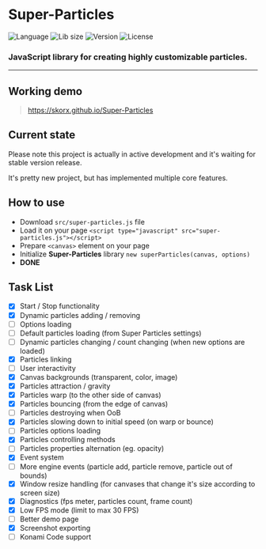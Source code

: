 # Super-Particles
![Language](https://img.shields.io/badge/-javascript-blue.svg)
![Lib size](https://img.shields.io/github/size/SkorX/Super-Particles/src/super-particles.min.js.svg)
![Version](https://img.shields.io/github/manifest-json/v/SkorX/Super-Particles.svg)
![License](https://img.shields.io/github/license/SkorX/Super-Particles.svg)

### JavaScript library for creating highly customizable particles.
-----

## Working demo
> https://skorx.github.io/Super-Particles

## Current state
Please note this project is actually in active development and it's waiting for stable version release.

It's pretty new project, but has implemented multiple core features.

## How to use
- Download `src/super-particles.js` file
- Load it on your page `<script type="javascript" src="super-particles.js"></script>`
- Prepare `<canvas>` element on your page
- Initialize **Super-Particles** library `new superParticles(canvas, options)`
- **DONE**

## Task List
- [x] Start / Stop functionality
- [x] Dynamic particles adding / removing
- [ ] Options loading
- [ ] Default particles loading (from Super Particles settings)
- [ ] Dynamic particles changing / count changing (when new options are loaded)
- [x] Particles linking
- [ ] User interactivity
- [x] Canvas backgrounds (transparent, color, image)
- [x] Particles attraction / gravity
- [x] Particles warp (to the other side of canvas)
- [x] Particles bouncing (from the edge of canvas)
- [ ] Particles destroying when OoB
- [x] Particles slowing down to initial speed (on warp or bounce)
- [ ] Particles options loading
- [x] Particles controlling methods
- [ ] Particles properties alternation (eg. opacity)
- [x] Event system
- [ ] More engine events (particle add, particle remove, particle out of bounds)
- [x] Window resize handling (for canvases that change it's size according to screen size)
- [x] Diagnostics (fps meter, particles count, frame count)
- [x] Low FPS mode (limit to max 30 FPS)
- [ ] Better demo page
- [x] Screenshot exporting
- [ ] Konami Code support

